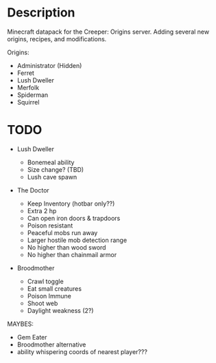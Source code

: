 # Description

Minecraft datapack for the Creeper: Origins server. Adding several new origins, recipes, and modifications.

Origins:
- Administrator (Hidden)
- Ferret
- Lush Dweller
- Merfolk
- Spiderman
- Squirrel


# TODO

- Lush Dweller
    - Bonemeal ability
    - Size change? (TBD)
    - Lush cave spawn

- The Doctor
    - Keep Inventory (hotbar only??)
    - Extra 2 hp
    - Can open iron doors & trapdoors
    - Poison resistant
    - Peaceful mobs run away
    - Larger hostile mob detection range
    - No higher than wood sword
    - No higher than chainmail armor

- Broodmother
    - Crawl toggle
    - Eat small creatures
    - Poison Immune
    - Shoot web
    - Daylight weakness (2?)

MAYBES:
- Gem Eater
- Broodmother alternative
- ability whispering coords of nearest player???